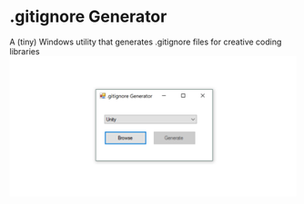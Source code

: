 # .gitignore Generator
A (tiny) Windows utility that generates .gitignore files for creative coding libraries
![alt text](https://github.com/juniorxsound/.gitignore-generator/blob/master/gitignore_capture.jpg "screen capture")
